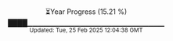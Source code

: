 <p align="center">
⏳Year Progress (15.21 %)<br>
████▁▁▁▁▁▁▁▁▁▁▁▁▁▁▁▁▁▁▁▁▁▁▁▁▁▁ <br>
<sub>Updated: Tue, 25 Feb 2025 12:04:38 GMT</sub>
</p>

